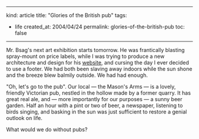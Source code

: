 -----
kind: article
title: "Glories of the British pub"
tags:
- life
created_at: 2004/04/24
permalink: glories-of-the-british-pub
toc: false
-----

<p>Mr. Bsag's next art exhibition starts tomorrow. He was frantically blasting spray-mount on price labels, while I was trying to produce a new architecture and design for his <a href="http://www.artfall.co.uk" title="Don't look yet - the re-design isn't live">website</a>, and cursing the day I ever decided to use a footer. We had both been slaving away indoors while the sun shone and the breeze blew balmily outside. We had had enough.</p>

<p>"Oh, let's go to the pub". Our local &mdash; the Mason's Arms &mdash; is a lovely, friendly Victorian pub, nestled in the hollow made by a former quarry. It has great real ale, and &mdash; more importantly for our purposes &mdash; a sunny beer garden. Half an hour with a pint or two of beer, a newspaper, listening to birds singing, and basking in the sun was  just sufficient to restore a genial outlook on life.</p>

<p>What would we do without pubs?</p>


